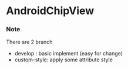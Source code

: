 # AndroidChipView

### Note
There are 2 branch
- develop  : basic implement (easy for change)
- custom-style: apply some attribute style
